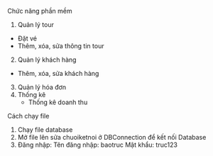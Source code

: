 Chức năng phần mềm
1) Quản lý tour
  - Đặt vé
  - Thêm, xóa, sửa thông tin tour
2) Quản lý khách hàng
 - Thêm, xóa, sửa khách hàng
3) Quản lý hóa đơn
4) Thống kê
   - Thống kê doanh thu
  
Cách chạy file
1) Chạy file database
2) Mở file lên sửa chuoiketnoi ở DBConnection để kết nối Database
3) Đăng nhập:
   Tên đăng nhập: baotruc
   Mật khẩu: truc123

